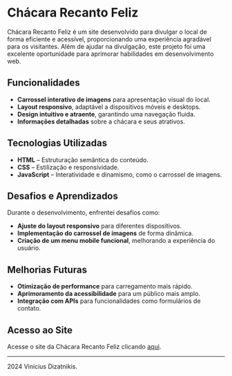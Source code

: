 # Chácara Recanto Feliz

Chácara Recanto Feliz é um site desenvolvido para divulgar o local de forma eficiente e acessível, proporcionando uma experiência agradável para os visitantes. Além de ajudar na divulgação, este projeto foi uma excelente oportunidade para aprimorar habilidades em desenvolvimento web.

## Funcionalidades
- **Carrossel interativo de imagens** para apresentação visual do local.
- **Layout responsivo**, adaptável a dispositivos móveis e desktops.
- **Design intuitivo e atraente**, garantindo uma navegação fluida.
- **Informações detalhadas** sobre a chácara e seus atrativos.

## Tecnologias Utilizadas
- **HTML** – Estruturação semântica do conteúdo.
- **CSS** – Estilização e responsividade.
- **JavaScript** – Interatividade e dinamismo, como o carrossel de imagens.

## Desafios e Aprendizados
Durante o desenvolvimento, enfrentei desafios como:
- **Ajuste do layout responsivo** para diferentes dispositivos.
- **Implementação do carrossel de imagens** de forma dinâmica.
- **Criação de um menu mobile funcional**, melhorando a experiência do usuário.

## Melhorias Futuras
- **Otimização de performance** para carregamento mais rápido.
- **Aprimoramento da acessibilidade** para um público mais amplo.
- **Integração com APIs** para funcionalidades como formulários de contato.

## Acesso ao Site
Acesse o site da Chácara Recanto Feliz clicando [aqui](https://recanto-feliz.vercel.app).

---
2024 Vinicius Dizatnikis.
